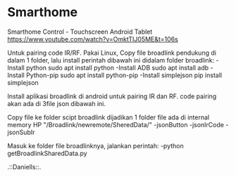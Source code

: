 # Smarthome
Smarthome Control - Touchscreen Android Tablet
https://www.youtube.com/watch?v=OmktTIJ05ME&t=106s

Untuk pairing code IR/RF.
Pakai Linux, Copy file broadlink pendukung di dalam 1 folder, lalu install perintah dibawah
ini didalam folder broadlink:
-Install python
 sudo apt install python
-Install ADB
 sudo apt install adb
-Install Python-pip
 sudo apt install python-pip
-Install simplejson
 pip install simplejson

Install aplikasi broadlink di android untuk pairing IR dan RF.
code pairing akan ada di 3file json dibawah ini.

Copy file ke folder scipt broadlink dijadikan 1 folder
file ada di internal memory HP "/Broadlink/newremote/SheredData/"
-jsonButton
-jsonIrCode
-jsonSubIr

Masuk ke folder file broadlinknya, jalankan perintah:
-python getBroadlinkSharedData.py



.::Daniells::.
